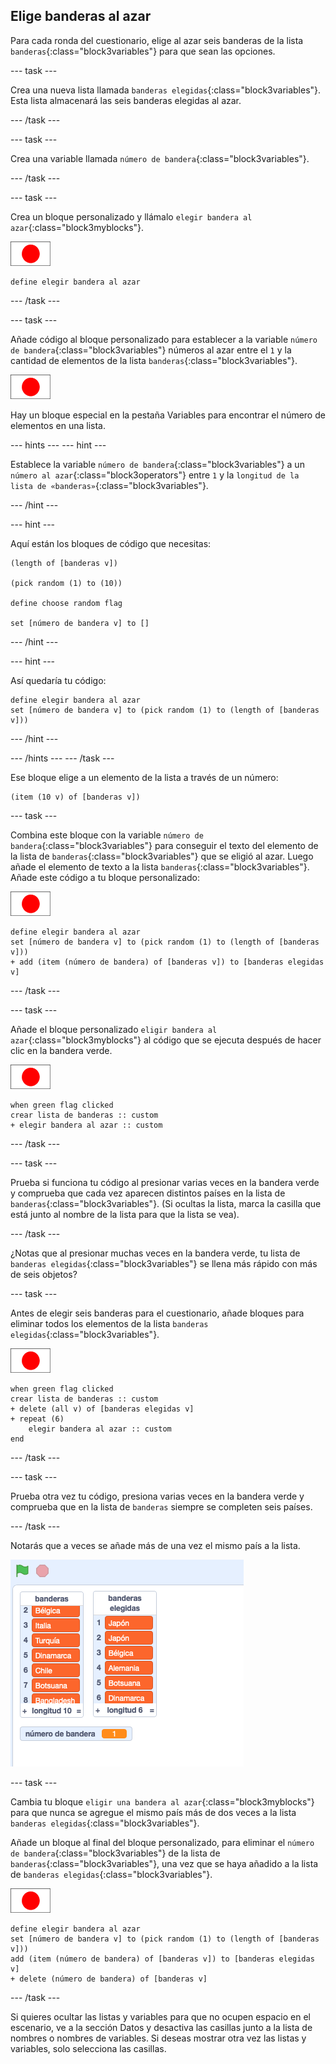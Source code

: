 ## Elige banderas al azar

Para cada ronda del cuestionario, elige al azar seis banderas de la lista `banderas`{:class="block3variables"} para que sean las opciones.

--- task ---

Crea una nueva lista llamada `banderas elegidas`{:class="block3variables"}. Esta lista almacenará las seis banderas elegidas al azar.

--- /task ---

--- task ---

Crea una variable llamada `número de bandera`{:class="block3variables"}.

--- /task ---

--- task ---

Crea un bloque personalizado y llámalo `elegir bandera al azar`{:class="block3myblocks"}.

![Objeto bandera](images/flag-sprite.png)

```blocks3
define elegir bandera al azar
```

--- /task ---

--- task ---

Añade código al bloque personalizado para establecer a la variable `número de bandera`{:class="block3variables"} números al azar entre el `1` y la cantidad de elementos de la lista `banderas`{:class="block3variables"}.

![Objeto bandera](images/flag-sprite.png)

Hay un bloque especial en la pestaña Variables para encontrar el número de elementos en una lista.

--- hints ---
 --- hint ---

Establece la variable `número de bandera`{:class="block3variables"} a un `número al azar`{:class="block3operators"} entre `1` y la `longitud de la lista de «banderas»`{:class="block3variables"}.

--- /hint ---

--- hint ---

Aquí están los bloques de código que necesitas:

```blocks3
(length of [banderas v])

(pick random (1) to (10))

define choose random flag

set [número de bandera v] to []
```

--- /hint ---

--- hint ---

Así quedaría tu código:

```blocks3
define elegir bandera al azar
set [número de bandera v] to (pick random (1) to (length of [banderas v]))
```

--- /hint ---

--- /hints --- --- /task ---

Ese bloque elige a un elemento de la lista a través de un número:

```blocks3
(item (10 v) of [banderas v])
```

--- task ---

Combina este bloque con la variable `número de bandera`{:class="block3variables"} para conseguir el texto del elemento de la lista de `banderas`{:class="block3variables"} que se eligió al azar. Luego añade el elemento de texto a la lista `banderas`{:class="block3variables"}. Añade este código a tu bloque personalizado:

![Objeto bandera](images/flag-sprite.png)

```blocks3
define elegir bandera al azar
set [número de bandera v] to (pick random (1) to (length of [banderas v]))
+ add (item (número de bandera) of [banderas v]) to [banderas elegidas v]
```

--- /task ---

--- task ---

Añade el bloque personalizado `eligir bandera al azar`{:class="block3myblocks"} al código que se ejecuta después de hacer clic en la bandera verde.

![Objeto bandera](images/flag-sprite.png)

```blocks3
when green flag clicked
crear lista de banderas :: custom
+ elegir bandera al azar :: custom
```

--- /task ---

--- task ---

Prueba si funciona tu código al presionar varias veces en la bandera verde y comprueba que cada vez aparecen distintos países en la lista de `banderas`{:class="block3variables"}. (Si ocultas la lista, marca la casilla que está junto al nombre de la lista para que la lista se vea).

--- /task ---

¿Notas que al presionar muchas veces en la bandera verde, tu lista de `banderas elegidas`{:class="block3variables"} se llena más rápido con más de seis objetos?

--- task ---

Antes de elegir seis banderas para el cuestionario, añade bloques para eliminar todos los elementos de la lista `banderas elegidas`{:class="block3variables"}.

![Objeto bandera](images/flag-sprite.png)

```blocks3
when green flag clicked
crear lista de banderas :: custom
+ delete (all v) of [banderas elegidas v]
+ repeat (6)
    elegir bandera al azar :: custom
end
```

--- /task ---

--- task ---

Prueba otra vez tu código, presiona varias veces en la bandera verde y comprueba que en la lista de `banderas` siempre se completen seis países.

--- /task ---

Notarás que a veces se añade más de una vez el mismo país a la lista.

![Países duplicados](images/duplicate-countries.png)

--- task ---

Cambia tu bloque `eligir una bandera al azar`{:class="block3myblocks"} para que nunca se agregue el mismo país más de dos veces a la lista `banderas elegidas`{:class="block3variables"}.

Añade un bloque al final del bloque personalizado, para eliminar el `número de bandera`{:class="block3variables"} de la lista de `banderas`{:class="block3variables"}, una vez que se haya añadido a la lista de `banderas elegidas`{:class="block3variables"}.

![Objeto bandera](images/flag-sprite.png)

```blocks3
define elegir bandera al azar
set [número de bandera v] to (pick random (1) to (length of [banderas v]))
add (item (número de bandera) of [banderas v]) to [banderas elegidas v]
+ delete (número de bandera) of [banderas v]
```

--- /task ---

Si quieres ocultar las listas y variables para que no ocupen espacio en el escenario, ve a la sección Datos y desactiva las casillas junto a la lista de nombres o nombres de variables. Si deseas mostrar otra vez las listas y variables, solo selecciona las casillas.